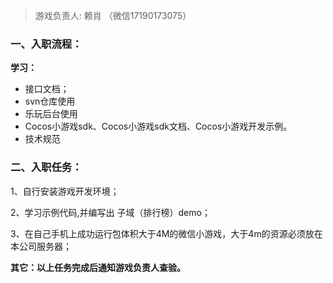 
> 游戏负责人: 赖肖 （微信17190173075）

### 一、入职流程：



**学习：**
- 接口文档；
- svn仓库使用
- 乐玩后台使用
- Cocos小游戏sdk、Cocos小游戏sdk文档、Cocos小游戏开发示例。
- 技术规范

### 二、入职任务：

1、自行安装游戏开发环境；

2、学习示例代码,并编写出 子域（排行榜）demo；

3、在自己手机上成功运行包体积大于4M的微信小游戏，大于4m的资源必须放在本公司服务器；


**其它：以上任务完成后通知游戏负责人查验。**

